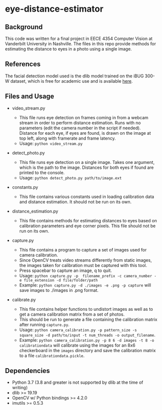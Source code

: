 # eye-distance-estimator

## Background
This code was written for a final project in EECE 4354 Computer Vision at Vanderbilt University
in Nashville. The files in this repo provide methods for estimating the distance to eyes in a photo
using a single image. 

## References
The facial detection model used is the dlib model trained on the iBUG 300-W dataset, which is free
for academic use and is available
[here](http://dlib.net/files/shape_predictor_68_face_landmarks.dat.bz2).

## Files and Usage
- video_stream.py
  - This file runs eye detection on frames coming in from a webcam stream in order to perform
  distance estimation. Runs with no parameters (edit the camera number in the script if needed).
  Distance for each eye, if eyes are found, is drawn on the image at top left, along with framerate and frame latency.
  - Usage: `python video_stream.py`

- detect_photo.py
  - This file runs eye detection on a single image. Takes one argument, which is the path to
  the image. Distances for both eyes if found are printed to the console.
  - Usage: `python detect_photo.py path/to/image.ext`

- constants.py
  - This file contains various constants used in loading calibration data and distance estimation.
  It should not be run on its own.

- distance_estimation.py
  - This file contains methods for estimating distances to eyes based on calibration parameters
  and eye corner pixels. This file should not be run on its own.

- capture.py
  - This file contains a program to capture a set of images used for camera calibration. 
  - Since OpenCV treats video streams differently from static images, the images taken for calibration must be captured with this tool.
  - Press spacebar to capture an image, q to quit.
  - Usage: `python capture.py -p  filename_prefix -c camera_number -e file_extension -d file/folder/path`
  - Example: `python capture.py -d ./images -e .png -p capture` will save  images to ./images in .png format.

- calibrate.py
  - This file contains helper functions to undistort images as well as to get a camera calibration matrix from a set of photos.
  - This should be run to generate a file containing the calibration matrix after running `capture.py`.
  - Usage: `python camera_calibration.py -p pattern_size -s square_size -d path/to/input -t num_threads -o output_filename`.
  - Example: `python camera_calibration.py -p 8 6 -d images -t 8 -o calibrationdata` will calibrate using the images for an 8x6 checkerboard in the `images` directory and save the calibration matrix to a file `calibrationdata.pickle`.


## Dependencies
- Python 3.7 (3.8 and greater is not supported by dlib at the time of writing)
- dlib >= 19.19
- OpenCV w/ Python bindings >= 4.2.0
- imutils >= 0.5.3